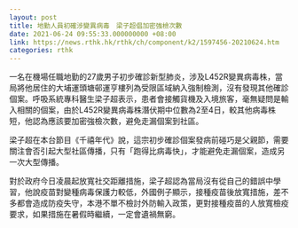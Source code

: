 ```yaml
---
layout: post
title: 地勤人員初確涉變異病毒　梁子超倡加密強檢次數
date: 2021-06-24 09:55:33.000000000 +08:00
link: https://news.rthk.hk/rthk/ch/component/k2/1597456-20210624.htm
categories: rthk
---
```


一名在機場任職地勤的27歲男子初步確診新型肺炎，涉及L452R變異病毒株，當局將他居住的大埔運頭塘邨運亨樓列為受限區域納入強制檢測，沒有發現其他確診個案。呼吸系統專科醫生梁子超表示，患者會接觸貨機及入境旅客，毫無疑問是輸入相關的個案，由於L452R變異病毒株潛伏期中位數為2至4日，較其他病毒株短，他認為應該要加密強檢次數，避免走漏個案到社區。

梁子超在本台節目《千禧年代》說，這宗初步確診個案發病前碰巧是父親節，需要關注會否引起大型社區傳播，只有「跑得比病毒快」，才能避免走漏個案，造成另一次大型傳播。

對於政府今日凌晨起放寬社交距離措施，梁子超認為當局沒有從自己的錯誤中學習，他說疫苗對變種病毒保護力較低，外國例子顯示，接種疫苗後放寬措施，差不多都會造成防疫失守，本港不單不檢討外防輸入政策，更對接種疫苗的人放寬檢疫要求，如果措施在暑假時繼續，一定會遺禍無窮。
